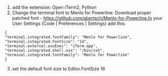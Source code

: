 1. add the extension: Open iTerm2, Python
2. Change the terminal font to Menlo for Powerline: Download proper patched font - https://github.com/abertsch/Menlo-for-Powerline,In your User Settings (Code | Preferences | Settings) add this:
```
{
"terminal.integrated.fontFamily": "Menlo for Powerline",
"terminal.integrated.FontSize": "14",
"terminal.external.osxExec": "iTerm.app",
"terminal.integrated.shell.osx": "/bin/zsh",
"terminal.integrated.fontFamily": "Menlo for Powerline"
}
```
3. set the default font size to Editor.FontSize 16
